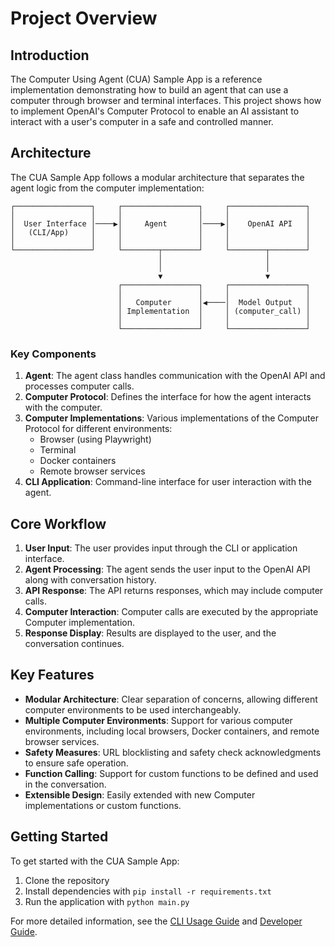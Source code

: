 # Project Overview

## Introduction

The Computer Using Agent (CUA) Sample App is a reference implementation demonstrating how to build an agent that can use a computer through browser and terminal interfaces. This project shows how to implement OpenAI's Computer Protocol to enable an AI assistant to interact with a user's computer in a safe and controlled manner.

## Architecture

The CUA Sample App follows a modular architecture that separates the agent logic from the computer implementation:

```
┌─────────────────┐     ┌─────────────────┐     ┌─────────────────┐
│                 │     │                 │     │                 │
│  User Interface │────▶│     Agent       │────▶│    OpenAI API   │
│   (CLI/App)     │     │                 │     │                 │
│                 │     │                 │     │                 │
└─────────────────┘     └────────┬────────┘     └────────┬────────┘
                                 │                       │
                                 │                       │
                                 ▼                       ▼
                        ┌─────────────────┐     ┌─────────────────┐
                        │                 │     │                 │
                        │   Computer      │◀────│  Model Output   │
                        │ Implementation  │     │ (computer_call) │
                        │                 │     │                 │
                        └─────────────────┘     └─────────────────┘
```

### Key Components

1. **Agent**: The agent class handles communication with the OpenAI API and processes computer calls.
2. **Computer Protocol**: Defines the interface for how the agent interacts with the computer.
3. **Computer Implementations**: Various implementations of the Computer Protocol for different environments:
   - Browser (using Playwright)
   - Terminal
   - Docker containers
   - Remote browser services
4. **CLI Application**: Command-line interface for user interaction with the agent.

## Core Workflow

1. **User Input**: The user provides input through the CLI or application interface.
2. **Agent Processing**: The agent sends the user input to the OpenAI API along with conversation history.
3. **API Response**: The API returns responses, which may include computer calls.
4. **Computer Interaction**: Computer calls are executed by the appropriate Computer implementation.
5. **Response Display**: Results are displayed to the user, and the conversation continues.

## Key Features

- **Modular Architecture**: Clear separation of concerns, allowing different computer environments to be used interchangeably.
- **Multiple Computer Environments**: Support for various computer environments, including local browsers, Docker containers, and remote browser services.
- **Safety Measures**: URL blocklisting and safety check acknowledgments to ensure safe operation.
- **Function Calling**: Support for custom functions to be defined and used in the conversation.
- **Extensible Design**: Easily extended with new Computer implementations or custom functions.

## Getting Started

To get started with the CUA Sample App:

1. Clone the repository
2. Install dependencies with `pip install -r requirements.txt`
3. Run the application with `python main.py`

For more detailed information, see the [CLI Usage Guide](cli_usage.md) and [Developer Guide](developer_guide.md). 